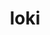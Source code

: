---
title: "loki"
layout: cache
categories: [package, develop-2024-01-14]
meta: {"versions": ["0.1.7"], "compilers": ["gcc@=11.4.0", "gcc@=9.4.0", "oneapi@=2023.2.0"], "oss": ["ubuntu20.04"], "platforms": ["linux"], "targets": ["neoverse_v1", "ppc64le", "x86_64_v3"], "stacks": ["e4s", "e4s-neoverse_v1", "e4s-oneapi", "e4s-power", "root"], "num_specs": 4, "num_specs_by_stack": {"e4s-neoverse_v1": 1, "root": 4, "e4s-power": 1, "e4s": 1, "e4s-oneapi": 1}}
spec_details: [{"hash": "xjdxyz6opmo55gj3ecydndv7w5nv5a45", "compiler": "gcc@=11.4.0", "versions": ["0.1.7"], "os": "ubuntu20.04", "platform": "linux", "target": "neoverse_v1", "variants": ["build_system=makefile", "+shared"], "stacks": ["e4s-neoverse_v1", "root"], "size": "-", "tarball": "https://binaries.spack.io/releases/develop-2024-01-14/build_cache/linux-ubuntu20.04-neoverse_v1/gcc-11.4.0/loki-0.1.7/linux-ubuntu20.04-neoverse_v1-gcc-11.4.0-loki-0.1.7-xjdxyz6opmo55gj3ecydndv7w5nv5a45.spack"}, {"hash": "zzjmrbyhvynvh2tm43pwjjxrzg6xkzyt", "compiler": "gcc@=9.4.0", "versions": ["0.1.7"], "os": "ubuntu20.04", "platform": "linux", "target": "ppc64le", "variants": ["build_system=makefile", "+shared"], "stacks": ["e4s-power", "root"], "size": "-", "tarball": "https://binaries.spack.io/releases/develop-2024-01-14/build_cache/linux-ubuntu20.04-ppc64le/gcc-9.4.0/loki-0.1.7/linux-ubuntu20.04-ppc64le-gcc-9.4.0-loki-0.1.7-zzjmrbyhvynvh2tm43pwjjxrzg6xkzyt.spack"}, {"hash": "5h6wfdjviar5fjfqkevcs73focmgaiy2", "compiler": "gcc@=11.4.0", "versions": ["0.1.7"], "os": "ubuntu20.04", "platform": "linux", "target": "x86_64_v3", "variants": ["build_system=makefile", "+shared"], "stacks": ["e4s", "root"], "size": "-", "tarball": "https://binaries.spack.io/releases/develop-2024-01-14/build_cache/linux-ubuntu20.04-x86_64_v3/gcc-11.4.0/loki-0.1.7/linux-ubuntu20.04-x86_64_v3-gcc-11.4.0-loki-0.1.7-5h6wfdjviar5fjfqkevcs73focmgaiy2.spack"}, {"hash": "gdl55wzndk3rcd5dh6jodnpk3ual3asx", "compiler": "oneapi@=2023.2.0", "versions": ["0.1.7"], "os": "ubuntu20.04", "platform": "linux", "target": "x86_64_v3", "variants": ["build_system=makefile", "+shared"], "stacks": ["e4s-oneapi", "root"], "size": "-", "tarball": "https://binaries.spack.io/releases/develop-2024-01-14/build_cache/linux-ubuntu20.04-x86_64_v3/oneapi-2023.2.0/loki-0.1.7/linux-ubuntu20.04-x86_64_v3-oneapi-2023.2.0-loki-0.1.7-gdl55wzndk3rcd5dh6jodnpk3ual3asx.spack"}]
---
